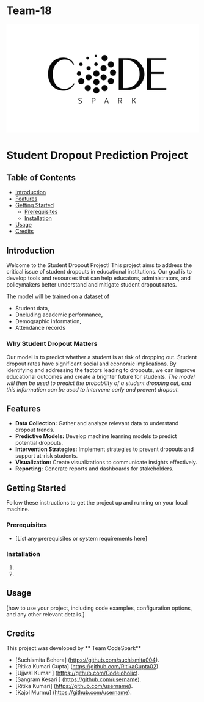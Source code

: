 # Team-18
![Team Logo](Resource/logo_main.png) 

# Student Dropout Prediction Project

## Table of Contents
- [Introduction](#introduction)
- [Features](#features)
- [Getting Started](#getting-started)
  - [Prerequisites](#prerequisites)
  - [Installation](#installation)
- [Usage](#usage)
- [Credits](#usage)



## Introduction

Welcome to the Student Dropout Project! This project aims to address the critical issue of student dropouts in educational institutions. Our goal is to develop tools and resources that can help educators, administrators, and policymakers better understand and mitigate student dropout rates.

The model will be trained on a dataset of 
- Student data, 
- Dncluding academic performance, 
- Demographic information,
- Attendance records

### Why Student Dropout Matters

Our model  is to predict whether a student is at risk of dropping out. 
Student dropout rates have significant social and economic implications. By identifying and addressing the factors leading to dropouts, we can improve educational outcomes and create a brighter future for students.
*The model will then be used to predict the probability of a student dropping out, and this information can be used to intervene early and prevent dropout.*

## Features

- **Data Collection:** Gather and analyze relevant data to understand dropout trends.
- **Predictive Models:** Develop machine learning models to predict potential dropouts.
- **Intervention Strategies:** Implement strategies to prevent dropouts and support at-risk students.
- **Visualization:** Create visualizations to communicate insights effectively.
- **Reporting:** Generate reports and dashboards for stakeholders.

## Getting Started

Follow these instructions to get the project up and running on your local machine.

### Prerequisites

- [List any prerequisites or system requirements here]

### Installation

1. 
2. 

## Usage

[how to use your project, including code examples, configuration options, and any other relevant details.]

## Credits

This project was developed by  ** Team CodeSpark**

- [Suchismita Behera] (https://github.com/suchismita004).
- [Ritika Kumari Gupta] (https://github.com/RitikaGupta02).
- [Ujjwal Kumar ] (https://github.com/Codeioholic).
- [Sangram Kesari ] (https://github.com/username).
- [Ritika Kumari] (https://github.com/username).
- [Kajol Murmu] (https://github.com/username).



